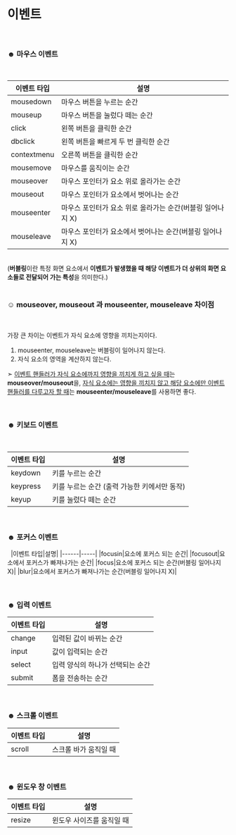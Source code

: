이벤트
====
&nbsp;  

### ☻ 마우스 이벤트  
&nbsp;

|이벤트 타입|설명|
|------|-----|
|mousedown|마우스 버튼을 누르는 순간|
|mouseup|마우스 버튼을 눌렀다 떼는 순간|
|click|왼쪽 버튼을 클릭한 순간|
|dbclick|왼쪽 버튼을 빠르게 두 번 클릭한 순간|
|contextmenu|오른쪽 버튼을 클릭한 순간|
|mousemove|마우스를 움직이는 순간|
|mouseover|마우스 포인터가 요소 위로 올라가는 순간|
|mouseout|마우스 포인터가 요소에서 벗어나는 순간|
|mouseenter|마우스 포인터가 요소 위로 올라가는 순간(버블링 일어나지 X)|
|mouseleave|마우스 포인터가 요소에서 벗어나는 순간(버블링 일어나지 X)|

&nbsp;  
(**버블링**이란 특정 화면 요소에서 **이벤트가 발생했을 때 해당 이벤트가 더 상위의 화면 요소들로 전달되어 가는 특성**을 의미한다.)    
&nbsp;  

### ☺︎ mouseover, mouseout 과 mouseenter, mouseleave 차이점
&nbsp;

가장 큰 차이는 이벤트가 자식 요소에 영향을 끼치는지이다.  

1. mouseenter, mouseleave는 버블링이 일어나지 않는다.  
2. 자식 요소의 영역을 계산하지 않는다.  

➣  <U>이벤트 핸들러가 자식 요소에까지 영향을 끼치게 하고 싶을 때</U>는 **mouseover/mouseout**을, <U>자식 요소에는 영향을 끼치지 않고 해당 요소에만 이벤트 핸들러를 다루고자 할 때</U>는 **mouseenter/mouseleave**를 사용하면 좋다.


&nbsp;  
### ☻ 키보드 이벤트  
&nbsp;  

|이벤트 타입|설명|
|------|-----|
|keydown|키를 누르는 순간|
|keypress|키를 누르는 순간 (출력 가능한 키에서만 동작)|
|keyup|키를 눌렀다 떼는 순간|

&nbsp;

### ☻ 포커스 이벤트
&nbsp;
|이벤트 타입|설명|
|------|-----|
|focusin|요소에 포커스 되는 순간|
|focusout|요소에서 포커스가 빠져나가는 순간|
|focus|요소에 포커스 되는 순간(버블링 일어나지 X)|
|blur|요소에서 포커스가 빠져나가는 순간(버블링 일어나지 X)|  

&nbsp;

### ☻ 입력 이벤트
|이벤트 타입|설명|
|------|-----|
|change|입력된 값이 바뀌는 순간|
|input|값이 입력되는 순간|
|select|입력 양식의 하나가 선택되는 순간|
|submit|폼을 전송하는 순간|

&nbsp;

### ☻ 스크롤 이벤트  
|이벤트 타입|설명|
|------|-----|
|scroll|스크롤 바가 움직일 때|

&nbsp;  

### ☻ 윈도우 창 이벤트
|이벤트 타입|설명|
|------|-----|
|resize|윈도우 사이즈를 움직일 때|
